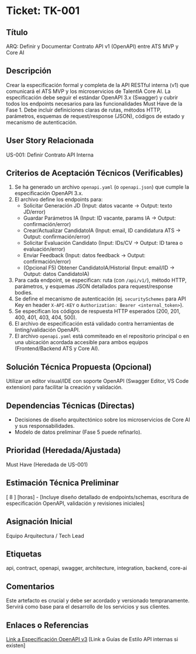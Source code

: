 # Ticket: TK-001

## Título
ARQ: Definir y Documentar Contrato API v1 (OpenAPI) entre ATS MVP y Core AI

## Descripción
Crear la especificación formal y completa de la API RESTful interna (v1) que comunicará el ATS MVP y los microservicios de TalentIA Core AI. La especificación debe seguir el estándar OpenAPI 3.x (Swagger) y cubrir todos los endpoints necesarios para las funcionalidades Must Have de la Fase 1. Debe incluir definiciones claras de rutas, métodos HTTP, parámetros, esquemas de request/response (JSON), códigos de estado y mecanismo de autenticación.

## User Story Relacionada
US-001: Definir Contrato API Interna

## Criterios de Aceptación Técnicos (Verificables)
1.  Se ha generado un archivo `openapi.yaml` (o `openapi.json`) que cumple la especificación OpenAPI 3.x.
2.  El archivo define los endpoints para:
    * Solicitar Generación JD (Input: datos vacante -> Output: texto JD/error)
    * Guardar Parámetros IA (Input: ID vacante, params IA -> Output: confirmación/error)
    * Crear/Actualizar CandidatoIA (Input: email, ID candidatura ATS -> Output: confirmación/error)
    * Solicitar Evaluación Candidato (Input: IDs/CV -> Output: ID tarea o evaluación/error)
    * Enviar Feedback (Input: datos feedback -> Output: confirmación/error)
    * (Opcional F5) Obtener CandidatoIA/Historial (Input: email/ID -> Output: datos CandidatoIA)
3.  Para cada endpoint, se especifican: ruta (con `/api/v1/`), método HTTP, parámetros, y esquemas JSON detallados para request/response bodies.
4.  Se define el mecanismo de autenticación (ej. `securitySchemes` para API Key en header `X-API-KEY` o `Authorization: Bearer <internal_token>`).
5.  Se especifican los códigos de respuesta HTTP esperados (200, 201, 400, 401, 403, 404, 500).
6.  El archivo de especificación está validado contra herramientas de linting/validación OpenAPI.
7.  El archivo `openapi.yaml` está commiteado en el repositorio principal o en una ubicación acordada accesible para ambos equipos (Frontend/Backend ATS y Core AI).

## Solución Técnica Propuesta (Opcional)
Utilizar un editor visual/IDE con soporte OpenAPI (Swagger Editor, VS Code extension) para facilitar la creación y validación.

## Dependencias Técnicas (Directas)
* Decisiones de diseño arquitectónico sobre los microservicios de Core AI y sus responsabilidades.
* Modelo de datos preliminar (Fase 5 puede refinarlo).

## Prioridad (Heredada/Ajustada)
Must Have (Heredada de US-001)

## Estimación Técnica Preliminar
[ 8 ] [horas] - [Incluye diseño detallado de endpoints/schemas, escritura de especificación OpenAPI, validación y revisiones iniciales]

## Asignación Inicial
Equipo Arquitectura / Tech Lead

## Etiquetas
api, contract, openapi, swagger, architecture, integration, backend, core-ai

## Comentarios
Este artefacto es crucial y debe ser acordado y versionado tempranamente. Servirá como base para el desarrollo de los servicios y sus clientes.

## Enlaces o Referencias
[Link a Especificación OpenAPI v3](https://spec.openapis.org/oas/v3.0.3)
[Link a Guías de Estilo API internas si existen]